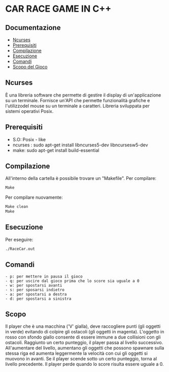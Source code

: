 # CAR RACE GAME IN  C++

## Documentazione
* [Ncurses](#ncurses)
* [Prerequisiti](#prerequisiti)
* [Compilazione](#compilazione)
* [Esecuzione](#esecuzione)
* [Comandi](#comandi)
* [Scopo del Gioco](#scopo)

## Ncurses
È una libreria software che permette di gestire il display di un'applicazione su un terminale. 
Fornisce un'API che permette funzionalità grafiche e l'utilizzodel mouse su un terminale a caratteri.
Libreria sviluppata per sistemi operativi Posix.
	
## Prerequisiti 	
- S.O: Posix - like
- ncurses : sudo apt-get install libncurses5-dev libncursesw5-dev
- make:  sudo apt-get install build-essential

## Compilazione
All'interno della cartella è possibile trovare un "Makefile". 
Per compilare: 
```bash
Make
```
Per compilare nuovamente:
```bash
Make clean
Make
```

## Esecuzione
Per eseguire: 
```bash
./RaceCar.out
```

## Comandi
	- p: per mettere in pausa il gioco
	- q: per uscire dal gioco prima che lo score sia uguale a 0
	- w: per spostarsi avanti 
	- s: per sposarsi indietro
	- a: per spostarsi a destra 
	- d: per spostarsi a sinistra

## Scopo
Il player che è una macchina ('V' gialla), deve raccogliere punti (gli oggetti
in verde) evitando di colpire gli ostacoli (gli oggetti in magenta). L'oggetto in rosso
con sfondo giallo consente di essere immune a due collisioni con gli ostacoli.
Raggiunto un certo punteggio, il player passa al livello successivo. All'aumentare 
del livello, aumentano gli oggetti che possono spawnare sulla stessa riga ed 
aumenta leggermente la velocità con cui gli oggetti si muovono in avanti. 
Se il player scende sotto un certo punteggio, torna al livello precedente.
 Il player perde quando lo score risulta essere uguale a 0.
	


